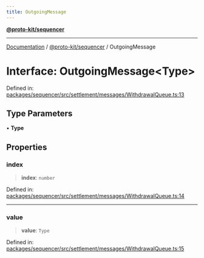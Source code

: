 ```yaml
---
title: OutgoingMessage
---
```


[**@proto-kit/sequencer**](../README.md)

***

[Documentation](../../../README.md) / [@proto-kit/sequencer](../README.md) / OutgoingMessage

# Interface: OutgoingMessage\<Type\>

Defined in: [packages/sequencer/src/settlement/messages/WithdrawalQueue.ts:13](https://github.com/proto-kit/framework/blob/b953c754e500c62f01fbbd6d09adfb2f5577269d/packages/sequencer/src/settlement/messages/WithdrawalQueue.ts#L13)

## Type Parameters

• **Type**

## Properties

### index

> **index**: `number`

Defined in: [packages/sequencer/src/settlement/messages/WithdrawalQueue.ts:14](https://github.com/proto-kit/framework/blob/b953c754e500c62f01fbbd6d09adfb2f5577269d/packages/sequencer/src/settlement/messages/WithdrawalQueue.ts#L14)

***

### value

> **value**: `Type`

Defined in: [packages/sequencer/src/settlement/messages/WithdrawalQueue.ts:15](https://github.com/proto-kit/framework/blob/b953c754e500c62f01fbbd6d09adfb2f5577269d/packages/sequencer/src/settlement/messages/WithdrawalQueue.ts#L15)
